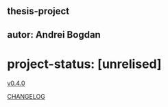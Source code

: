 ## thesis-project
## autor: Andrei Bogdan
# project-status: [unrelised]

[v0.4.0](index.html)

[CHANGELOG](CHANGELOG.md)